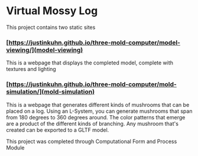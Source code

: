 # Virtual Mossy Log

This project contains two static sites

### [https://justinkuhn.github.io/three-mold-computer/model-viewing/](model-viewing)

This is a webpage that displays the completed model, complete with textures and lighting

### [https://justinkuhn.github.io/three-mold-computer/mold-simulation/](mold-simulation)

This is a webpage that generates different kinds of mushrooms that can be placed on a log.  Using an L-System, you can generate mushrooms that span from 180 degrees to 360 degrees around.  The color patterns that emerge are a product of the different kinds of branching.  Any mushroom that's created can be exported to a GLTF model.

This project was completed through Computational Form and Process Module



